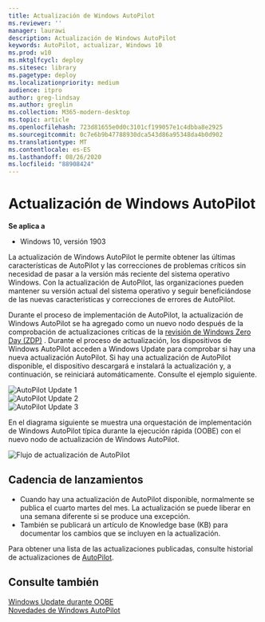 ```yaml
---
title: Actualización de Windows AutoPilot
ms.reviewer: ''
manager: laurawi
description: Actualización de Windows AutoPilot
keywords: AutoPilot, actualizar, Windows 10
ms.prod: w10
ms.mktglfcycl: deploy
ms.sitesec: library
ms.pagetype: deploy
ms.localizationpriority: medium
audience: itpro
author: greg-lindsay
ms.author: greglin
ms.collection: M365-modern-desktop
ms.topic: article
ms.openlocfilehash: 723d81655e0d0c3101cf199057e1c4dbba8e2925
ms.sourcegitcommit: 0c7e6b9b47788930dca543d86a95348da4b0d902
ms.translationtype: MT
ms.contentlocale: es-ES
ms.lasthandoff: 08/26/2020
ms.locfileid: "88908424"
---
```

# <a name="windows-autopilot-update"></a>Actualización de Windows AutoPilot

**Se aplica a**

-   Windows 10, versión 1903

La actualización de Windows AutoPilot le permite obtener las últimas características de AutoPilot y las correcciones de problemas críticos sin necesidad de pasar a la versión más reciente del sistema operativo Windows. Con la actualización de AutoPilot, las organizaciones pueden mantener su versión actual del sistema operativo y seguir beneficiándose de las nuevas características y correcciones de errores de AutoPilot.
 
Durante el proceso de implementación de AutoPilot, la actualización de Windows AutoPilot se ha agregado como un nuevo nodo después de la comprobación de actualizaciones críticas de la [revisión de Windows Zero Day (ZDP)](/windows-hardware/customize/desktop/windows-updates-during-oobe) . Durante el proceso de actualización, los dispositivos de Windows AutoPilot acceden a Windows Update para comprobar si hay una nueva actualización AutoPilot.  Si hay una actualización de AutoPilot disponible, el dispositivo descargará e instalará la actualización y, a continuación, se reiniciará automáticamente. Consulte el ejemplo siguiente.

   ![AutoPilot Update 1](images/update1.png)<br>
   ![AutoPilot Update 2](images/update2.png)<br>
   ![AutoPilot Update 3](images/update3.png)

En el diagrama siguiente se muestra una orquestación de implementación de Windows AutoPilot típica durante la ejecución rápida (OOBE) con el nuevo nodo de actualización de Windows AutoPilot.

   ![Flujo de actualización de AutoPilot](images/update-flow.png)

## <a name="release-cadence"></a>Cadencia de lanzamientos

- Cuando hay una actualización de AutoPilot disponible, normalmente se publica el cuarto martes del mes. La actualización se puede liberar en una semana diferente si se produce una excepción.
- También se publicará un artículo de Knowledge base (KB) para documentar los cambios que se incluyen en la actualización.

Para obtener una lista de las actualizaciones publicadas, consulte historial de actualizaciones de [AutoPilot](windows-autopilot-whats-new.md#windows-autopilot-update-history).

## <a name="see-also"></a>Consulte también

[Windows Update durante OOBE](/windows-hardware/customize/desktop/windows-updates-during-oobe)<br>
[Novedades de Windows AutoPilot](windows-autopilot-whats-new.md)<br>